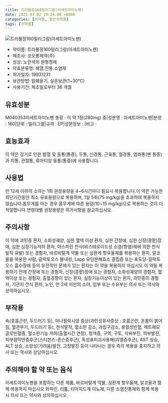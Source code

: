 ```yaml
---
title: 트라몰정160밀리그람(아세트아미노펜)
date: 2021-07-02 19:24:08 +0800
categories: [의약품, 일반의약품]
tags: [의약품]
---
```

![트라몰정160밀리그람(아세트아미노펜)](https://nedrug.mfds.go.kr/pbp/cmn/itemImageDownload/150946443710600125)

- 약이름: 트라몰정160밀리그람(아세트아미노펜)
- 제조사: 코오롱제약(주)
- 성상: 노란색의 원형정제
- 약효분류명: 해열.진통.소염제
- 허가일자: 19931231
- 보관방법: 밀폐용기, 실온보관(1~30℃)
- 사용기간: 제조일로부터 36 개월
## 유효성분
M040353아세트아미노펜
총량 : 이 약 1정(280mg) 중|성분명 : 아세트아미노펜|분량 : 160|단위 : 밀리그램|규격 : EP|성분정보 : |비고 :
## 효능효과
이 약은 감기로 인한 발열 및 동통(통증), 두통, 신경통, 근육통, 월경통, 염좌통(삔 통증)과 치통, 관절통, 류마티양 동통(통증)에 사용합니다.
## 사용법
만 12세 이하의 소아는 1회 권장용량을 4~6시간마다 필요시 복용합니다.이 약은 가능한 최단기간동안 최소 유효용량으로 복용하며, 1일 5회(75 mg/kg)을 초과하여 복용하지 않습니다.몸무게를 아는 경우 몸무게에 따른 용량(10~15 mg/kg)으로 복용하는 것이 더 적절합니다.연령대별 권장용량은 허가사항을 참고하십시오.
## 주의사항
이 약에 과민증 환자, 소화성궤양, 심한 혈액 이상 환자, 심한 간장애, 심한 신장(콩팥)장애, 심한 심장기능저하 환자, 아스피린 천식(비스테로이드성 소염(항염)제에 의한 천식발작 유발) 또는 경험자, 바르비탈계 약물 또는 삼환계 항우울제를 복용하는 환자, 알코올을 복용한 사람, 갈락토오스 불내성, Lapp 유당분해효소 결핍증 또는 포도당-갈락토오스 흡수장애 등의 유전적인 문제가 있는 환자는 이 약을 복용하지 마십시오.이 약을 복용하기 전에 간장애 또는 경험자, 신장(콩팥)장애 또는 경험자, 소화성궤양의 경험자, 혈액이상 또는 경험자, 출혈경향이 있는 환자, 심장기능이상이 있는 환자, 과민증의 경험자, 기관지 천식 환자, 노인, 만 2세 미만의 소아, 임부 또는 수유부는 의사 또는 약사와 상의하십시오.
## 부작용
쇽(호흡곤란, 두드러기 등), 아나필락시양 증상(과민성유사증상 : 호흡곤란, 온몸이 붉어짐, 혈관부기, 두드러기 등), 천식발작, 혈소판 감소, 과립구감소, 용혈성빈혈, 메트헤모글로빈혈증, 혈소판기능 저하(출혈시간 연장), 청색증, 구역, 구토, 식욕부진, 피부발진, 피부점막안증후군(스티븐스-존슨증후군), 독성표피괴사용해(리엘증후군), AST 상승, ALT 상승, 소양성(가려움)발진, 고정발진 등이 나타나는 경우 즉각 복용을 중지하고 의사 또는 약사와 상담하십시오.
## 주의해야 할 약 또는 음식
아세트아미노펜을 포함하는 다른 제품, 바르비탈계 약물, 삼환계 항우울제, 알코올과 함께 복용하지 마십시오.와파린, 리튬, 티아지드계 이뇨제, 다른 소염진통제와 함께 복용 시 의사 또는 약사와 상의하십시오.
